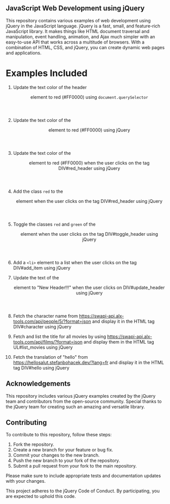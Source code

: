 ## JavaScript Web Development using jQuery

This repository contains various examples of web development using jQuery in the JavaScript language. jQuery is a fast, small, and feature-rich JavaScript library. It makes things like HTML document traversal and manipulation, event handling, animation, and Ajax much simpler with an easy-to-use API that works across a multitude of browsers. With a combination of HTML, CSS, and jQuery, you can create dynamic web pages and applications.

# Examples Included
1. Update the text color of the header <header> element to red (#FF0000) using `document.querySelector`

2. Update the text color of the <header> element to red (#FF0000) using jQuery

3. Update the text color of the <header> element to red (#FF0000) when the user clicks on the tag DIV#red_header using jQuery

4. Add the class `red` to the <header> element when the user clicks on the tag DIV#red_header using jQuery

5. Toggle the classes `red` and `green` of the <header> element when the user clicks on the tag DIV#toggle_header using jQuery

6. Add a `<li>` element to a list when the user clicks on the tag DIV#add_item using jQuery

7. Update the text of the <header> element to "New Header!!!" when the user clicks on DIV#update_header using jQuery

8. Fetch the character name from https://swapi-api.alx-tools.com/api/people/5/?format=json and display it in the HTML tag DIV#character using jQuery

9. Fetch and list the title for all movies by using https://swapi-api.alx-tools.com/api/films/?format=json and display them in the HTML tag UL#list_movies using jQuery

10. Fetch the translation of "hello" from https://hellosalut.stefanbohacek.dev/?lang=fr and display it in the HTML tag DIV#hello using jQuery

## Acknowledgements
This repository includes various jQuery examples created by the jQuery team and contributors from the open-source community. Special thanks to the jQuery team for creating such an amazing and versatile library.

## Contributing
To contribute to this repository, follow these steps:

1. Fork the repository.
2. Create a new branch for your feature or bug fix.
3. Commit your changes to the new branch.
4. Push the new branch to your fork of the repository.
5. Submit a pull request from your fork to the main repository.

Please make sure to include appropriate tests and documentation updates with your changes.

This project adheres to the jQuery Code of Conduct. By participating, you are expected to uphold this code.
